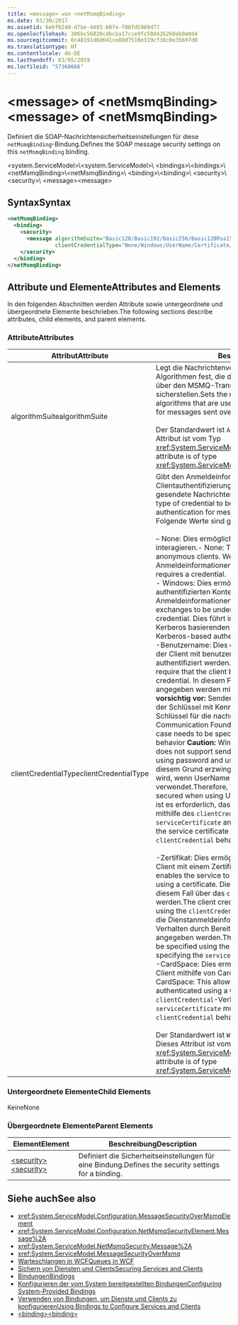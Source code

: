 ```yaml
---
title: <message> von <netMsmqBinding>
ms.date: 03/30/2017
ms.assetid: 6ebf0240-d7be-4493-b0fe-f00fd5989d77
ms.openlocfilehash: 306bc56820cdbcba17cce9fc50d426260eb0e0d4
ms.sourcegitcommit: 0c48191d6d641ce88d7510e319cf38c0e35697d0
ms.translationtype: HT
ms.contentlocale: de-DE
ms.lasthandoff: 03/05/2019
ms.locfileid: "57360666"
---
```

# <a name="message-of-netmsmqbinding"></a><span data-ttu-id="9eb12-102">\<message> of \<netMsmqBinding></span><span class="sxs-lookup"><span data-stu-id="9eb12-102">\<message> of \<netMsmqBinding></span></span>

<span data-ttu-id="9eb12-103">Definiert die SOAP-Nachrichtensicherheitseinstellungen für diese `netMsmqBinding`-Bindung.</span><span class="sxs-lookup"><span data-stu-id="9eb12-103">Defines the SOAP message security settings on this `netMsmqBinding` binding.</span></span>

<span data-ttu-id="9eb12-104">\<system.ServiceModel>\\</span><span class="sxs-lookup"><span data-stu-id="9eb12-104">\<system.ServiceModel>\\</span></span>
<span data-ttu-id="9eb12-105">\<bindings>\\</span><span class="sxs-lookup"><span data-stu-id="9eb12-105">\<bindings>\\</span></span>
<span data-ttu-id="9eb12-106">\<netMsmqBinding>\\</span><span class="sxs-lookup"><span data-stu-id="9eb12-106">\<netMsmqBinding>\\</span></span>
<span data-ttu-id="9eb12-107">\<binding>\\</span><span class="sxs-lookup"><span data-stu-id="9eb12-107">\<binding>\\</span></span>
<span data-ttu-id="9eb12-108">\<security>\\</span><span class="sxs-lookup"><span data-stu-id="9eb12-108">\<security>\\</span></span>
<span data-ttu-id="9eb12-109">\<message></span><span class="sxs-lookup"><span data-stu-id="9eb12-109">\<message></span></span>

## <a name="syntax"></a><span data-ttu-id="9eb12-110">Syntax</span><span class="sxs-lookup"><span data-stu-id="9eb12-110">Syntax</span></span>

```xml
<netMsmqBinding>
  <binding>
    <security>
      <message algorithmSuite="Basic128/Basic192/Basic256/Basic128Rsa15/Basic256Rsa15/TripleDes/TripleDesRsa15/Basic128Sha256/Basic192Sha256/TripleDesSha256/Basic128Sha256Rsa15/Basic192Sha256Rsa15/Basic256Sha256Rsa15/TripleDesSha256Rsa15"
               clientCredentialType="None/Windows/UserName/Certificate/CardSpace" />
    </security>
  </binding>
</netMsmqBinding>
```

## <a name="attributes-and-elements"></a><span data-ttu-id="9eb12-111">Attribute und Elemente</span><span class="sxs-lookup"><span data-stu-id="9eb12-111">Attributes and Elements</span></span>

<span data-ttu-id="9eb12-112">In den folgenden Abschnitten werden Attribute sowie untergeordnete und übergeordnete Elemente beschrieben.</span><span class="sxs-lookup"><span data-stu-id="9eb12-112">The following sections describe attributes, child elements, and parent elements.</span></span>

### <a name="attributes"></a><span data-ttu-id="9eb12-113">Attribute</span><span class="sxs-lookup"><span data-stu-id="9eb12-113">Attributes</span></span>

|<span data-ttu-id="9eb12-114">Attribut</span><span class="sxs-lookup"><span data-stu-id="9eb12-114">Attribute</span></span>|<span data-ttu-id="9eb12-115">Beschreibung</span><span class="sxs-lookup"><span data-stu-id="9eb12-115">Description</span></span>|
|---------------|-----------------|
|<span data-ttu-id="9eb12-116">algorithmSuite</span><span class="sxs-lookup"><span data-stu-id="9eb12-116">algorithmSuite</span></span>|<span data-ttu-id="9eb12-117">Legt die Nachrichtenverschlüsselungs- und Key Wrap-Algorithmen fest, die die nachrichtenbasierte Sicherheit für über den MSMQ-Transport gesendete Nachrichten sicherstellen.</span><span class="sxs-lookup"><span data-stu-id="9eb12-117">Sets the message encryption and key-wrap algorithms that are used to achieve message-based security for messages sent over MSMQ transport.</span></span><br /><br /> <span data-ttu-id="9eb12-118">Der Standardwert ist `Aes256`.</span><span class="sxs-lookup"><span data-stu-id="9eb12-118">The default value is `Aes256`.</span></span> <span data-ttu-id="9eb12-119">Dieses Attribut ist vom Typ <xref:System.ServiceModel.Security.SecurityAlgorithmSuite>.</span><span class="sxs-lookup"><span data-stu-id="9eb12-119">This attribute is of type <xref:System.ServiceModel.Security.SecurityAlgorithmSuite>.</span></span>|
|<span data-ttu-id="9eb12-120">clientCredentialType</span><span class="sxs-lookup"><span data-stu-id="9eb12-120">clientCredentialType</span></span>|<span data-ttu-id="9eb12-121">Gibt den Anmeldeinformationstyp an, der bei der Clientauthentifizierung für über den MSMQ-Transport gesendete Nachrichten verwendet werden sollen.</span><span class="sxs-lookup"><span data-stu-id="9eb12-121">Specifies the type of credential to be used when performing client authentication for messages sent over the MSMQ transport.</span></span> <span data-ttu-id="9eb12-122">Folgende Werte sind gültig:</span><span class="sxs-lookup"><span data-stu-id="9eb12-122">Valid values include the following:</span></span><br /><br /> <span data-ttu-id="9eb12-123">– None: Dies ermöglicht dem Dienst, mit anonymen Clients zu interagieren.</span><span class="sxs-lookup"><span data-stu-id="9eb12-123">-   None: This allows the service to interact with anonymous clients.</span></span> <span data-ttu-id="9eb12-124">Weder der Dienst noch der Client erfordern Anmeldeinformationen.</span><span class="sxs-lookup"><span data-stu-id="9eb12-124">Neither the service nor the client requires a credential.</span></span><br /><span data-ttu-id="9eb12-125">-   Windows: Dies ermöglicht SOAP-Austausch im Rahmen des authentifizierten Kontexts von Windows-Anmeldeinformationen.</span><span class="sxs-lookup"><span data-stu-id="9eb12-125">-   Windows: This enables the SOAP exchanges to be under the authenticated context of a Windows credential.</span></span> <span data-ttu-id="9eb12-126">Dies führt immer zur Durchführung einer auf Kerberos basierenden Authentifizierung.</span><span class="sxs-lookup"><span data-stu-id="9eb12-126">This always performs Kerberos-based authentication.</span></span><br /><span data-ttu-id="9eb12-127">-Benutzername: Dies ermöglicht den Dienst die Forderung, die der Client mit benutzernamenanmeldeinformationen authentifiziert werden.</span><span class="sxs-lookup"><span data-stu-id="9eb12-127">-   UserName: This enables the service to require that the client be authenticated using a UserName credential.</span></span> <span data-ttu-id="9eb12-128">In diesem Fall muss die Anmeldeinformationen angegeben werden mithilfe der `clientCredentials` Verhalten **vorsichtig vor:**  Senden von kennwortdigests oder das Ableiten der Schlüssel mit Kennwörtern sowie die Verwendung solcher Schlüssel für die nachrichtensicherheit unterstützt Windows Communication Foundation (WCF) nicht.</span><span class="sxs-lookup"><span data-stu-id="9eb12-128">The credential in this case needs to be specified using the `clientCredentials` behavior **Caution:**  Windows Communication Foundation (WCF) does not support sending a password digest or deriving keys using password and using such keys for message security.</span></span> <span data-ttu-id="9eb12-129">Aus diesem Grund erzwingt WCF an, dass der Austausch gesichert wird, wenn UserName-Anmeldeinformationen verwendet.</span><span class="sxs-lookup"><span data-stu-id="9eb12-129">Therefore, WCF enforces that the exchange is secured when using UserName credentials.</span></span> <span data-ttu-id="9eb12-130">Für diesen Modus ist es erforderlich, dass das Dienstzertifikat auf dem Client mithilfe des `clientCredential`-Verhaltens und `serviceCertificate` angegeben wird.</span><span class="sxs-lookup"><span data-stu-id="9eb12-130">This mode requires that the service certificate be specified on the client side using `clientCredential` behavior and `serviceCertificate`.</span></span> <br /><br /> <span data-ttu-id="9eb12-131">-Zertifikat: Dies ermöglicht den Dienst die Forderung, die der Client mit einem Zertifikat authentifiziert.</span><span class="sxs-lookup"><span data-stu-id="9eb12-131">-   Certificate: This enables the service to require that the client be authenticated using a certificate.</span></span> <span data-ttu-id="9eb12-132">Die Clientanmeldeinformationen müssen in diesem Fall über das `clientCredentials`-Verhalten angegeben werden.</span><span class="sxs-lookup"><span data-stu-id="9eb12-132">The client credential in this case needs to be specified using the `clientCredentials` behavior.</span></span> <span data-ttu-id="9eb12-133">In diesem Fall müssen die Dienstanmeldeinformationen mit dem `clientCredentials`-Verhalten durch Bereitstellen von `serviceCertificate` angegeben werden.</span><span class="sxs-lookup"><span data-stu-id="9eb12-133">The service credential in this case needs to be specified using the `clientCredentials` behavior by specifying the `serviceCertificate`.</span></span><br /><span data-ttu-id="9eb12-134">-CardSpace: Dies ermöglicht den Dienst die Forderung, die der Client mithilfe von CardSpace authentifiziert werden.</span><span class="sxs-lookup"><span data-stu-id="9eb12-134">-   CardSpace: This allows the service to require that the client be authenticated using a CardSpace.</span></span> <span data-ttu-id="9eb12-135">`serviceCertificate` muss im `clientCredential`-Verhalten bereitgestellt werden.</span><span class="sxs-lookup"><span data-stu-id="9eb12-135">The `serviceCertificate` must be provisioned in the `clientCredential` behavior.</span></span><br /><br /> <span data-ttu-id="9eb12-136">Der Standardwert ist `Windows`.</span><span class="sxs-lookup"><span data-stu-id="9eb12-136">The default value is `Windows`.</span></span> <span data-ttu-id="9eb12-137">Dieses Attribut ist vom Typ <xref:System.ServiceModel.MessageCredentialType>.</span><span class="sxs-lookup"><span data-stu-id="9eb12-137">This attribute is of type <xref:System.ServiceModel.MessageCredentialType>.</span></span>|

### <a name="child-elements"></a><span data-ttu-id="9eb12-138">Untergeordnete Elemente</span><span class="sxs-lookup"><span data-stu-id="9eb12-138">Child Elements</span></span>

<span data-ttu-id="9eb12-139">Keine</span><span class="sxs-lookup"><span data-stu-id="9eb12-139">None</span></span>

### <a name="parent-elements"></a><span data-ttu-id="9eb12-140">Übergeordnete Elemente</span><span class="sxs-lookup"><span data-stu-id="9eb12-140">Parent Elements</span></span>

|<span data-ttu-id="9eb12-141">Element</span><span class="sxs-lookup"><span data-stu-id="9eb12-141">Element</span></span>|<span data-ttu-id="9eb12-142">Beschreibung</span><span class="sxs-lookup"><span data-stu-id="9eb12-142">Description</span></span>|
|-------------|-----------------|
|[<span data-ttu-id="9eb12-143">\<security></span><span class="sxs-lookup"><span data-stu-id="9eb12-143">\<security></span></span>](../../../../../docs/framework/configure-apps/file-schema/wcf/security-of-netmsmqbinding.md)|<span data-ttu-id="9eb12-144">Definiert die Sicherheitseinstellungen für eine Bindung.</span><span class="sxs-lookup"><span data-stu-id="9eb12-144">Defines the security settings for a binding.</span></span>|

## <a name="see-also"></a><span data-ttu-id="9eb12-145">Siehe auch</span><span class="sxs-lookup"><span data-stu-id="9eb12-145">See also</span></span>

- <xref:System.ServiceModel.Configuration.MessageSecurityOverMsmqElement>
- <xref:System.ServiceModel.Configuration.NetMsmqSecurityElement.Message%2A>
- <xref:System.ServiceModel.NetMsmqSecurity.Message%2A>
- <xref:System.ServiceModel.MessageSecurityOverMsmq>
- [<span data-ttu-id="9eb12-146">Warteschlangen in WCF</span><span class="sxs-lookup"><span data-stu-id="9eb12-146">Queues in WCF</span></span>](../../../../../docs/framework/wcf/feature-details/queues-in-wcf.md)
- [<span data-ttu-id="9eb12-147">Sichern von Diensten und Clients</span><span class="sxs-lookup"><span data-stu-id="9eb12-147">Securing Services and Clients</span></span>](../../../../../docs/framework/wcf/feature-details/securing-services-and-clients.md)
- [<span data-ttu-id="9eb12-148">Bindungen</span><span class="sxs-lookup"><span data-stu-id="9eb12-148">Bindings</span></span>](../../../../../docs/framework/wcf/bindings.md)
- [<span data-ttu-id="9eb12-149">Konfigurieren der vom System bereitgestellten Bindungen</span><span class="sxs-lookup"><span data-stu-id="9eb12-149">Configuring System-Provided Bindings</span></span>](../../../../../docs/framework/wcf/feature-details/configuring-system-provided-bindings.md)
- [<span data-ttu-id="9eb12-150">Verwenden von Bindungen, um Dienste und Clients zu konfigurieren</span><span class="sxs-lookup"><span data-stu-id="9eb12-150">Using Bindings to Configure Services and Clients</span></span>](../../../../../docs/framework/wcf/using-bindings-to-configure-services-and-clients.md)
- [<span data-ttu-id="9eb12-151">\<binding></span><span class="sxs-lookup"><span data-stu-id="9eb12-151">\<binding></span></span>](../../../../../docs/framework/misc/binding.md)
